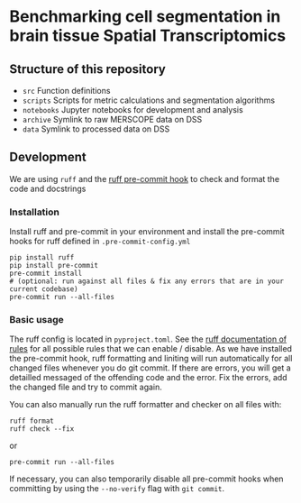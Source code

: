 # Benchmarking cell segmentation in brain tissue Spatial Transcriptomics

## Structure of this repository
- `src`
  Function definitions
- `scripts`
  Scripts for metric calculations and segmentation algorithms
- `notebooks`
  Jupyter notebooks for development and analysis
- `archive`
  Symlink to raw MERSCOPE data on DSS
- `data`
  Symlink to processed data on DSS 

## Development
We are using `ruff` and the [ruff pre-commit hook](https://github.com/astral-sh/ruff-pre-commit) to check and format the code and docstrings

### Installation
Install ruff and pre-commit in your environment and install the pre-commit hooks for ruff defined in `.pre-commit-config.yml`
```
pip install ruff
pip install pre-commit
pre-commit install
# (optional: run against all files & fix any errors that are in your current codebase)
pre-commit run --all-files
```

### Basic usage
The ruff config is located in `pyproject.toml`. See the [ruff documentation of rules](https://docs.astral.sh/ruff/rules/) for all possible rules that we can enable / disable.
As we have installed the pre-commit hook, ruff formatting and liniting will run automatically for all changed files whenever you do git commit. If there are errors, you will get a detailled messaged of the offending code and the error. Fix the errors, add the changed file and try to commit again.

You can also manually run the ruff formatter and checker on all files with: 
```
ruff format
ruff check --fix
```
or
```
pre-commit run --all-files
```

If necessary, you can also temporarily disable all pre-commit hooks when committing by using the `--no-verify` flag with `git commit`.

